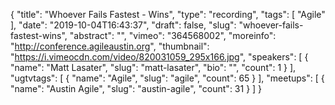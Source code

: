 {
  "title": "Whoever Fails Fastest - Wins",
  "type": "recording",
  "tags": [
    "Agile"
  ],
  "date": "2019-10-04T16:43:37",
  "draft": false,
  "slug": "whoever-fails-fastest-wins",
  "abstract": "",
  "vimeo": "364568002",
  "moreinfo": "http://conference.agileaustin.org",
  "thumbnail": "https://i.vimeocdn.com/video/820031059_295x166.jpg",
  "speakers": [
    {
      "name": "Matt Lasater",
      "slug": "matt-lasater",
      "bio": "",
      "count": 1
    }
  ],
  "ugtvtags": [
    {
      "name": "Agile",
      "slug": "agile",
      "count": 65
    }
  ],
  "meetups": [
    {
      "name": "Austin Agile",
      "slug": "austin-agile",
      "count": 31
    }
  ]
}